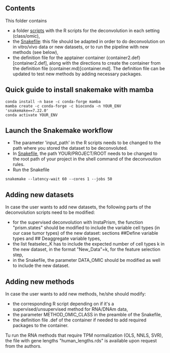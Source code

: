 ## Contents
This folder contains 
- a folder [scripts](scripts) with the R scripts for the deconvolution in each setting (class/omic),
- the [Snakefile](Snakefile): this file should be adapted in order to do deconvolution on in vitro/vivo data or new datasets, or to run the pipeline with new methods (see below),
- the definition file for the apptainer container (container2.def)[container2.def], along with the directions to create the container from the definition file (container.md)[container.md]. The definition file can be updated to test new methods by adding necessary packages.

## Quick guide to install snakemake with mamba
```
conda install -n base -c conda-forge mamba
mamba create -c conda-forge -c bioconda -n YOUR_ENV 'snakemake==7.22.0'
conda activate YOUR_ENV
```

## Launch the Snakemake workflow
- The parameter 'input_path' in the R scripts needs to be changed to the path where you stored the dataset to be deconvoluted.
- In [Snakefile](Snakefile), the path YOUR/PROJECT/ROOT needs to be changed to the root path of your project in the shell command of the deconvoution rules.
- Run the Snakefile
```
snakemake --latency-wait 60 --cores 1 --jobs 50
```

## Adding new datasets
In case the user wants to add new datasets, the following parts of the deconvolution scripts need to be modified:
- for the supervised deconvolution with InstaPrism, the function "prism.states" should be modified to include the variable cell types (in our case tumor types) of the new dataset: sections ##Define variable types and ## Deaggregate variable types,
- the list featselec_K has to include the expected number of cell types k in the new dataset, in the format "New_Data"=k, for the feature selection step,
- in the Snakefile, the parameter DATA_OMIC should be modified as well to include the new dataset.

## Adding new methods
In case the user wants to add new methods, he/she should modify:
- the corresponding R script depending on if it's a supervised/unsupervised method for RNA/DNAm data,
- the parameter METHOD_OMIC_CLASS in the preamble of the Snakefile,
- the definition file .def of the container if needed to add required packages to the container.

Tu run the RNA methods that require TPM normalization (OLS, NNLS, SVR), the file with gene lengths "human_lengths.rds" is available upon request from the authors.
